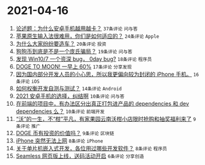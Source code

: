 # 2021-04-16

1. [论述题：为什么安卓手机越用越卡？](https://www.v2ex.com/t/770984) `37条评论` `问与答`
1. [苹果原生输入法很难用，你们是如何适应的？](https://www.v2ex.com/t/771000) `24条评论` `Apple`
1. [为什么大家纷纷要造车？](https://www.v2ex.com/t/770998) `20条评论` `投资`
1. [狗狗币到底是不是一个庞氏骗局？](https://www.v2ex.com/t/770999) `19条评论` `问与答`
1. [发现 Win10/7 一个资深 bug， 0day bug?](https://www.v2ex.com/t/770983) `18条评论` `程序员`
1. [DOGE TO MOON! 一早上 60%](https://www.v2ex.com/t/770987) `17条评论` `分享发现`
1. [因为国内部分开发人员的小心思，所以我更偏向较为封闭的 iPhone 手机。](https://www.v2ex.com/t/770993) `16条评论` `iOS`
1. [如何权衡开发自测与测试？](https://www.v2ex.com/t/770988) `14条评论` `Android`
1. [2021 安卓手机的选择，纠结啊](https://www.v2ex.com/t/770995) `10条评论` `问与答`
1. [在前端的项目中，有办法区分出真正打包进产品的 dependencies 和 dev dependencies 么？](https://www.v2ex.com/t/770986) `10条评论` `前端开发`
1. [“沃”的一生，不“柑”平凡，有家果园云南沃柑小店限时抢购和抽奖福利来了](https://www.v2ex.com/t/771009) `9条评论` `推广`
1. [DOGE 币有投资的价值吗？](https://www.v2ex.com/t/770996) `9条评论` `区块链`
1. [iPhone 突然无法上网](https://www.v2ex.com/t/770991) `8条评论` `iPhone`
1. [关于单片机嵌入式开发，各位用过哪些开发软件？](https://www.v2ex.com/t/770990) `8条评论` `程序员`
1. [Seamless 网页版上线，送码活动开启](https://www.v2ex.com/t/771018) `6条评论` `分享创造`
